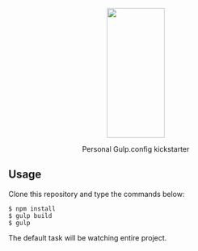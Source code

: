 <p align="center">
  <a href="http://gulpjs.com">
    <img height="257" width="114" src="https://raw.githubusercontent.com/gulpjs/artwork/master/gulp-2x.png">
  </a>
  <p align="center">Personal Gulp.config kickstarter</p>
</p>

## Usage
Clone this repository and type the commands below:

```terminal
$ npm install
$ gulp build
$ gulp
```
The default task will be watching entire project.
